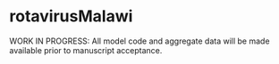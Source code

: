 # rotavirusMalawi
WORK IN PROGRESS: All model code and aggregate data will be made available prior to manuscript acceptance.
